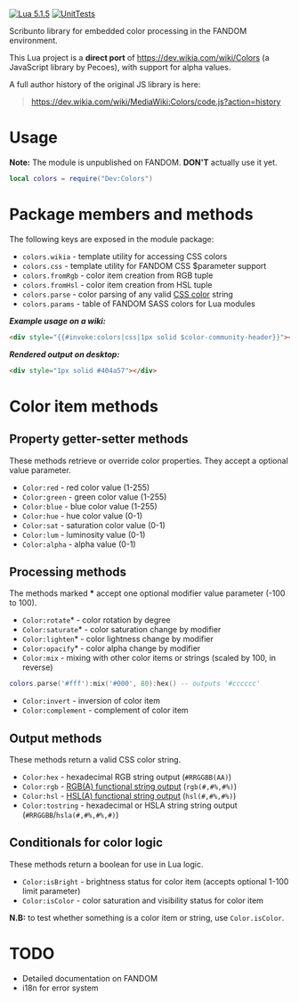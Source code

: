 [![Lua 5.1.5](https://img.shields.io/badge/lua%20-5.1.5-blue.svg?style=flat-square)](https://dev.wikia.com/wiki/Lua_reference_manual) [![UnitTests](https://img.shields.io/badge/unit%20tests-failure-red.svg?style=flat-square)](https://dev.wikia.com/wiki/Module_talk:Colors/testcases)

Scribunto library for embedded color processing in the FANDOM environment.

This Lua project is a **direct port** of https://dev.wikia.com/wiki/Colors (a JavaScript library by Pecoes), with support for alpha values.

A full author history of the original JS library is here:
>https://dev.wikia.com/wiki/MediaWiki:Colors/code.js?action=history

# Usage
**Note:** The module is unpublished on FANDOM. **DON'T** actually use it yet.
```lua
local colors = require("Dev:Colors")
```

# Package members and methods
The following keys are exposed in the module package:
* `colors.wikia` - template utility for accessing CSS colors
* `colors.css` - template utility for FANDOM CSS $parameter support
* `colors.fromRgb` - color item creation from RGB tuple
* `colors.fromHsl` - color item creation from HSL tuple
* `colors.parse` - color parsing of any valid [CSS color](https://developer.mozilla.org/en-US/docs/Web/CSS/color_value) string
* `colors.params` - table of FANDOM SASS colors for Lua modules

***Example usage on a wiki:***
```html
<div style="{{#invoke:colors|css|1px solid $color-community-header}}"></div>
```
***Rendered output on desktop:***
```html
<div style="1px solid #404a57"></div>
```

# Color item methods
## Property getter-setter methods
These methods retrieve or override color properties. They accept a optional value parameter.
* `Color:red` - red color value (1-255)
* `Color:green` - green color value (1-255)
* `Color:blue` - blue color value (1-255)
* `Color:hue` - hue color value (0-1)
* `Color:sat` - saturation color value (0-1)
* `Color:lum` - luminosity value (0-1)
* `Color:alpha` - alpha value (0-1)
## Processing methods
The methods marked **\*** accept one optional modifier value parameter (-100 to 100).
* `Color:rotate`* - color rotation by degree
* `Color:saturate`* - color saturation change by modifier
* `Color:lighten`* - color lightness change by modifier
* `Color:opacify`* - color alpha change by modifier
* `Color:mix` - mixing with other color items or strings (scaled by 100, in reverse)
```lua
colors.parse('#fff'):mix('#000', 80):hex() -- outputs '#cccccc'
```
* `Color:invert` - inversion of color item
* `Color:complement` - complement of color item
## Output methods
These methods return a valid CSS color string.
* `Color:hex` - hexadecimal RGB string output (`#RRGGBB(AA)`)
* `Color:rgb` - [RGB(A) functional string output](https://developer.mozilla.org/en-US/docs/Web/CSS/color_value#rgb()_and_rgba()) (`rgb(#,#%,#%)`)
* `Color:hsl` - [HSL(A) functional string output](https://developer.mozilla.org/en-US/docs/Web/CSS/color_value#hsl()_and_hsla()) (`hsl(#,#%,#%)`)
* `Color:tostring` - hexadecimal or HSLA string string output (`#RRGGBB`/`hsla(#,#%,#%,#)`)
## Conditionals for color logic
These methods return a boolean for use in Lua logic.
* `Color:isBright` - brightness status for color item (accepts optional 1-100 limit parameter)
* `Color:isColor` - color saturation and visibility status for color item

**N.B:** to test whether something is a color item or string, use `Color.isColor`.

# TODO
* Detailed documentation on FANDOM
* i18n for error system